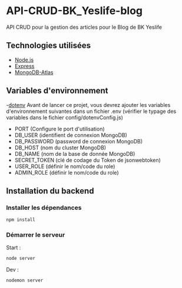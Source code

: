 # API-CRUD-BK_Yeslife-blog

API CRUD pour la gestion des articles pour le Blog de BK Yeslife

## Technologies utilisées

- [Node.js](http://nodejs.org)
- [Express](http://expressjs.com)
- [MongoDB-Atlas](https://www.mongodb.com/)

## Variables d'environnement

-[dotenv](https://www.npmjs.com/package/dotenv)
Avant de lancer ce projet, vous devrez ajouter les variables d'environnement suivantes dans un fichier .env (vérifier le typage des variables dans le fichier config/dotenvConfig.js)

- PORT (Configure le port d'utilisation)
- DB_USER (identifient de connexion MongoDB)
- DB_PASSWORD (password de connexion MongoDB)
- DB_HOST (nom du cluster MongoDB)
- DB_NAME (nom de la base de donnée MongoDB)
- SECRET_TOKEN (clé de codage du Token de jsonwebtoken)
- USER_ROLE (définir le nom/code du role)
- ADMIN_ROLE (définir le nom/code du role)

## Installation du backend

### Installer les dépendances

```bash
npm install
```

### Démarrer le serveur

Start :

```bash
node server
```

Dev :

```bash
nodemon server
```

[dotenv]: https://www.npmjs.com/package/dotenv
[jsonwebtoken]: https://www.npmjs.com/package/jsonwebtoken
[//]: # "order for gitfolio"
